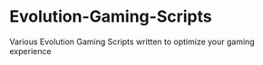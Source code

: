# Evolution-Gaming-Scripts
Various Evolution Gaming Scripts written to optimize your gaming experience
